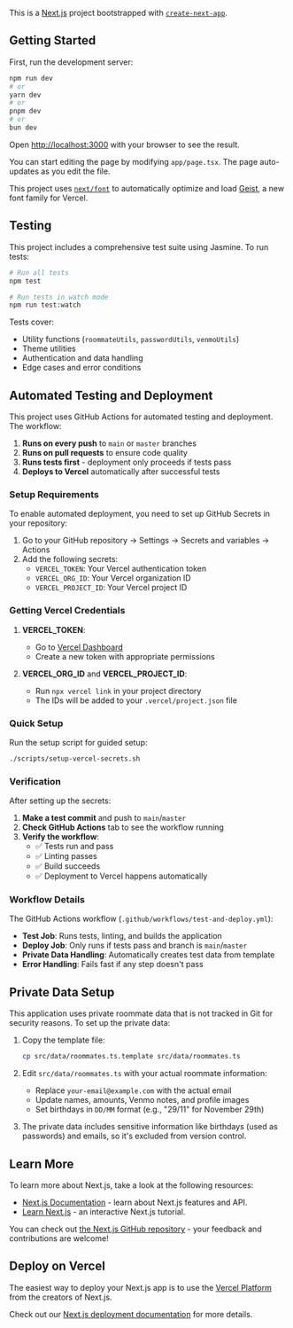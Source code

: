 This is a [Next.js](https://nextjs.org) project bootstrapped with [`create-next-app`](https://nextjs.org/docs/app/api-reference/cli/create-next-app).

## Getting Started

First, run the development server:

```bash
npm run dev
# or
yarn dev
# or
pnpm dev
# or
bun dev
```

Open [http://localhost:3000](http://localhost:3000) with your browser to see the result.

You can start editing the page by modifying `app/page.tsx`. The page auto-updates as you edit the file.

This project uses [`next/font`](https://nextjs.org/docs/app/building-your-application/optimizing/fonts) to automatically optimize and load [Geist](https://vercel.com/font), a new font family for Vercel.

## Testing

This project includes a comprehensive test suite using Jasmine. To run tests:

```bash
# Run all tests
npm test

# Run tests in watch mode
npm run test:watch
```

Tests cover:

- Utility functions (`roommateUtils`, `passwordUtils`, `venmoUtils`)
- Theme utilities
- Authentication and data handling
- Edge cases and error conditions

## Automated Testing and Deployment

This project uses GitHub Actions for automated testing and deployment. The workflow:

1. **Runs on every push** to `main` or `master` branches
2. **Runs on pull requests** to ensure code quality
3. **Runs tests first** - deployment only proceeds if tests pass
4. **Deploys to Vercel** automatically after successful tests

### Setup Requirements

To enable automated deployment, you need to set up GitHub Secrets in your repository:

1. Go to your GitHub repository → Settings → Secrets and variables → Actions
2. Add the following secrets:
   - `VERCEL_TOKEN`: Your Vercel authentication token
   - `VERCEL_ORG_ID`: Your Vercel organization ID
   - `VERCEL_PROJECT_ID`: Your Vercel project ID

### Getting Vercel Credentials

1. **VERCEL_TOKEN**:

   - Go to [Vercel Dashboard](https://vercel.com/account/tokens)
   - Create a new token with appropriate permissions

2. **VERCEL_ORG_ID** and **VERCEL_PROJECT_ID**:
   - Run `npx vercel link` in your project directory
   - The IDs will be added to your `.vercel/project.json` file

### Quick Setup

Run the setup script for guided setup:

```bash
./scripts/setup-vercel-secrets.sh
```

### Verification

After setting up the secrets:

1. **Make a test commit** and push to `main`/`master`
2. **Check GitHub Actions** tab to see the workflow running
3. **Verify the workflow**:
   - ✅ Tests run and pass
   - ✅ Linting passes
   - ✅ Build succeeds
   - ✅ Deployment to Vercel happens automatically

### Workflow Details

The GitHub Actions workflow (`.github/workflows/test-and-deploy.yml`):

- **Test Job**: Runs tests, linting, and builds the application
- **Deploy Job**: Only runs if tests pass and branch is `main`/`master`
- **Private Data Handling**: Automatically creates test data from template
- **Error Handling**: Fails fast if any step doesn't pass

## Private Data Setup

This application uses private roommate data that is not tracked in Git for security reasons. To set up the private data:

1. Copy the template file:

   ```bash
   cp src/data/roommates.ts.template src/data/roommates.ts
   ```

2. Edit `src/data/roommates.ts` with your actual roommate information:

   - Replace `your-email@example.com` with the actual email
   - Update names, amounts, Venmo notes, and profile images
   - Set birthdays in `DD/MM` format (e.g., "29/11" for November 29th)

3. The private data includes sensitive information like birthdays (used as passwords) and emails, so it's excluded from version control.

## Learn More

To learn more about Next.js, take a look at the following resources:

- [Next.js Documentation](https://nextjs.org/docs) - learn about Next.js features and API.
- [Learn Next.js](https://nextjs.org/learn) - an interactive Next.js tutorial.

You can check out [the Next.js GitHub repository](https://github.com/vercel/next.js) - your feedback and contributions are welcome!

## Deploy on Vercel

The easiest way to deploy your Next.js app is to use the [Vercel Platform](https://vercel.com/new?utm_medium=default-template&filter=next.js&utm_source=create-next-app&utm_campaign=create-next-app-readme) from the creators of Next.js.

Check out our [Next.js deployment documentation](https://nextjs.org/docs/app/building-your-application/deploying) for more details.
